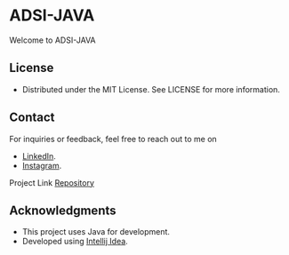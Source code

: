 # ADSI-JAVA

Welcome to ADSI-JAVA

## License

- Distributed under the MIT License. See LICENSE for more information.

## Contact

For inquiries or feedback, feel free to reach out to me on

- [LinkedIn](https://www.linkedin.com/in/fikrinoorarafah/).
- [Instagram](https://www.instagram.com/fnrafa_/).

Project Link [Repository](https://github.com/fnrafa/ADSI-JAVA)

## Acknowledgments

- This project uses Java for development.
- Developed using [Intellij Idea](https://www.jetbrains.com/idea/).